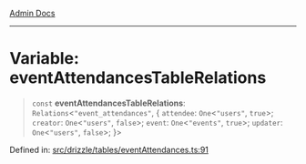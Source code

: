 [Admin Docs](/)

***

# Variable: eventAttendancesTableRelations

> `const` **eventAttendancesTableRelations**: `Relations`\<`"event_attendances"`, \{ `attendee`: `One`\<`"users"`, `true`\>; `creator`: `One`\<`"users"`, `false`\>; `event`: `One`\<`"events"`, `true`\>; `updater`: `One`\<`"users"`, `false`\>; \}\>

Defined in: [src/drizzle/tables/eventAttendances.ts:91](https://github.com/PalisadoesFoundation/talawa-api/blob/a4f57b3a64e82c74809b195eb7bde9c04b2a5e89/src/drizzle/tables/eventAttendances.ts#L91)
